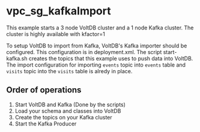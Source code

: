 # vpc_sg_kafkaImport

This example starts a 3 node VoltDB cluster and a 1 node Kafka cluster. The cluster is highly available with kfactor=1

To setup VoltDB to import from Kafka, VoltDB's Kafka importer should be configured. This configuration is in deployment.xml. The script start-kafka.sh creates the topics that this example uses to push data into VoltDB. The import configuration for importing `events` topic into `events` table and `visits` topic into the `visits` table is alredy in place. 

## Order of operations
1. Start VoltDB and Kafka (Done by the scripts)
2. Load your schema and classes into VoltDB
3. Create the topics on your Kafka cluster
4. Start the Kafka Producer
